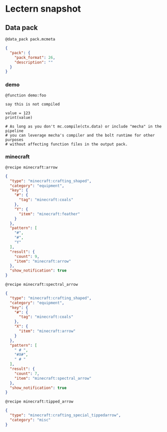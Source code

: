 # Lectern snapshot

## Data pack

`@data_pack pack.mcmeta`

```json
{
  "pack": {
    "pack_format": 26,
    "description": ""
  }
}
```

### demo

`@function demo:foo`

```mcfunction
say this is not compiled

value = 123
print(value)

# As long as you don't mc.compile(ctx.data) or include "mecha" in the pipeline
# you can leverage mecha's compiler and the bolt runtime for other purposes
# without affecting function files in the output pack.
```

### minecraft

`@recipe minecraft:arrow`

```json
{
  "type": "minecraft:crafting_shaped",
  "category": "equipment",
  "key": {
    "#": {
      "tag": "minecraft:coals"
    },
    "Y": {
      "item": "minecraft:feather"
    }
  },
  "pattern": [
    "#",
    "#",
    "Y"
  ],
  "result": {
    "count": 9,
    "item": "minecraft:arrow"
  },
  "show_notification": true
}
```

`@recipe minecraft:spectral_arrow`

```json
{
  "type": "minecraft:crafting_shaped",
  "category": "equipment",
  "key": {
    "#": {
      "tag": "minecraft:coals"
    },
    "X": {
      "item": "minecraft:arrow"
    }
  },
  "pattern": [
    " # ",
    "#X#",
    " # "
  ],
  "result": {
    "count": 7,
    "item": "minecraft:spectral_arrow"
  },
  "show_notification": true
}
```

`@recipe minecraft:tipped_arrow`

```json
{
  "type": "minecraft:crafting_special_tippedarrow",
  "category": "misc"
}
```
